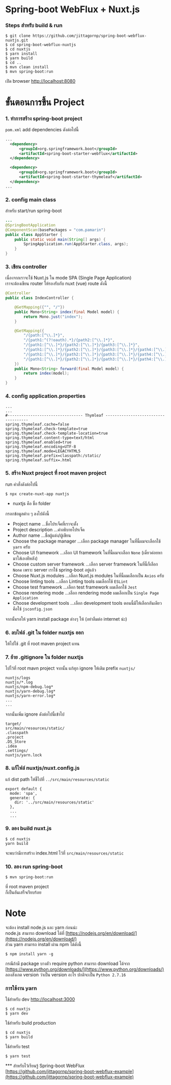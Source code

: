 # Spring-boot WebFlux + Nuxt.js

### Steps สำหรับ build & run   
```
$ git clone https://github.com/jittagornp/spring-boot-webflux-nuxtjs.git  
$ cd spring-boot-webflux-nuxtjs  
$ cd nuxtjs
$ yarn install  
$ yarn build  
$ cd ..
$ mvn clean install  
$ mvn spring-boot:run 
```

เปิด browser [http://localhost:8080](http://localhost:8080)

# ขั้นตอนการขึ้น Project 

### 1. ทำการสร้าง spring-boot project    
`pom.xml` add dependencies ดังต่อไปนี้ 
```xml
...
  <dependency>
      <groupId>org.springframework.boot</groupId>
      <artifactId>spring-boot-starter-webflux</artifactId>
  </dependency>

  <dependency>
      <groupId>org.springframework.boot</groupId>
      <artifactId>spring-boot-starter-thymeleaf</artifactId>
  </dependency>
...
```

### 2. config main class 
สำหรับ start/run spring-boot 
```java
...
@SpringBootApplication
@ComponentScan(basePackages = "com.pamarin")
public class AppStarter {
    public static void main(String[] args) {
        SpringApplication.run(AppStarter.class, args);
    }
}
```

### 3. เขียน controller 
เนื่องจากเราจะใช้ Nuxt.js ใน mode SPA (Single Page Application)   
เราจะต้องเขียน router ให้รองรับกับ nuxt (vue) route ดังนี้
```java
@Controller
public class IndexController {

    @GetMapping({"", "/"})
    public Mono<String> index(final Model model) {
        return Mono.just("index");
    }

    @GetMapping({
        "/{path:[^\\.]*}", 
        "/{path1:^(?!oauth).*}/{path2:[^\\.]*}",
        "/{path1:[^\\.]*}/{path2:[^\\.]*}/{path3:[^\\.]*}",
        "/{path1:[^\\.]*}/{path2:[^\\.]*}/{path3:[^\\.]*}/{path4:[^\\.]*}",
        "/{path1:[^\\.]*}/{path2:[^\\.]*}/{path3:[^\\.]*}/{path4:[^\\.]*}/{path5:[^\\.]*}",
        "/{path1:[^\\.]*}/{path2:[^\\.]*}/{path3:[^\\.]*}/{path4:[^\\.]*}/{path5:[^\\.]*}/{path6:[^\\.]*}"
    })
    public Mono<String> forward(final Model model) {
        return index(model);
    }
}

```
### 4. config application.properties
```properties
...
...
#--------------------------------- Thymleaf ------------------------------------
spring.thymeleaf.cache=false
spring.thymeleaf.check-template=true
spring.thymeleaf.check-template-location=true
spring.thymeleaf.content-type=text/html
spring.thymeleaf.enabled=true
spring.thymeleaf.encoding=UTF-8
spring.thymeleaf.mode=LEGACYHTML5
spring.thymeleaf.prefix=classpath:/static/
spring.thymeleaf.suffix=.html
```


### 5. สร้าง Nuxt project ที่ root maven project
run คำสั่งดังต่อไปนี้
```shell
$ npx create-nuxt-app nuxtjs
```
- nuxtjs คือ ชื่อ folder  
  
กรอกข้อมูลต่าง ๆ ลงไปดังนี้
  
- Project name ...ชื่อโปรเจ็คที่เราจะตั้ง
- Project description ...คำอธิบายโปรเจ็ค
- Author name ...ชื่อผู้แต่ง/ผู้เขียน
- Choose the package manager ...เลือก package manager ในที่นี้ผมจะเลือกใช้ `yarn` ครับ
- Choose UI framework ...เลือก UI framework ในที่นี้ผมจะเลือก `None` (เดี๋ยวค่อยหามาใส่เองทีหลัง)  
- Choose custom server framework ...เลือก server framework ในที่นี้ก็เลือก `None` เพราะ server เราใช้ spring-boot อยู่แล้ว  
- Choose Nuxt.js modules ...เลือก Nuxt.js modules ในที่นี้ผมเลือกเป็น `Axios` ครับ
- Choose linting tools ...เลือก Linting tools ผมเลือกใช้ `ESLint`   
- Choose test framework ...เลือก test framework ผมเลือกใช้ `Jest`  
- Choose rendering mode ...เลือก rendering mode ผมเลือกเป็น `Single Page Application`   
- Choose development tools ...เลือก development tools ตอนนี้มีให้เลือกอันเดียวคือใช้ `jsconfig.json`  
  
จากนั้นรอให้ yarn install package ต่างๆ ให้ (อย่าลืมต่อ internet น่ะ)  

### 6. ลบไฟล์ .git ใน folder nuxtjs ออก
ให้ไปใช้ .git ที่ root maven project แทน

### 7. ย้าย .gitignore ใน folder nuxtjs 
ไปไว้ที่ root mavn project จากนั้น แก้ทุก ignore ให้เติม prefix `nuxtjs/`  
```
nuxtjs/logs
nuxtjs/*.log
nuxtjs/npm-debug.log*
nuxtjs/yarn-debug.log*
nuxtjs/yarn-error.log*
...
...
```
จากนั้นเพิ่ม ignore ดังต่อไปนี้เข้าไป  
```
target/
src/main/resources/static/
.classpath
.project
.DS_Store
.idea
.settings/
nuxtjs/yarn.lock
```


### 8. แก้ไฟล์ nuxtjs/nuxt.config.js  
แก้ dist path ให้ชี้ไปที่ `../src/main/resources/static`
```
export default {
  mode: 'spa',
  generate: {
    dir: '../src/main/resources/static'
  },
  ...
  ...
```

### 9. ลอง build nuxt.js    
```
$ cd nuxtjs
yarn build  
```
จะพบว่ามีการสร้าง index.html ไว้ที่ `src/main/resources/static`

### 10. ลอง run spring-boot 
```
$ mvn spring-boot:run 
```
ที่ root maven project   
ก็เป็นอันเสร็จเรียบร้อย  

# Note

จะต้อง install node.js และ yarn ก่อนน่ะ    
node.js สามารถ download ได้ที่ [https://nodejs.org/en/download/](https://nodejs.org/en/download/)  
ส่วน yarn สามารถ install ผ่าน npm ได้ดังนี้

```
$ npm install yarn -g 
```

กรณีถ้ามี package บางตัว require python สามารถ download ได้จาก [https://www.python.org/downloads/](https://www.python.org/downloads/)  
ลองสังเกต version ว่าเป็น version อะไร  ปกติจะเป็น `Python 2.7.16`  


### การใช้งาน yarn

ใช้สำหรับ dev [http://localhost:3000](http://localhost:3000)
```
$ cd nuxtjs
$ yarn dev
```

ใช้สำหรับ build production
```
$ cd nuxtjs
$ yarn build  
```

ใช้สำหรับ test
```
$ yarn test  
```

*** สำหรับไว้เรียนรู้ Spring-boot WebFlux   
[https://github.com/jittagornp/spring-boot-webflux-example](https://github.com/jittagornp/spring-boot-webflux-example)







